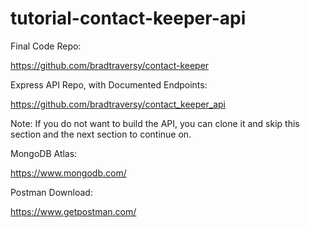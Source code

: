 # tutorial-contact-keeper-api

Final Code Repo:

https://github.com/bradtraversy/contact-keeper

Express API Repo, with Documented Endpoints:

https://github.com/bradtraversy/contact_keeper_api

Note: If you do not want to build the API, you can clone it and skip this section and the next section to continue on.

MongoDB Atlas:

https://www.mongodb.com/

Postman Download:

https://www.getpostman.com/
